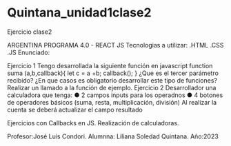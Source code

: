 # Quintana_unidad1clase2

Ejercicio clase2

ARGENTINA PROGRAMA 4.0 - REACT JS Tecnologias a utilizar: .HTML .CSS .JS Enunciado:


Ejercicio 1
Tengo desarrollada la siguiente función en javascript
function suma (a,b,callback){
let c = a +b;
callback();
}
¿Que es el tercer parámetro recibido?
¿En que casos es obligatorio desarrollar este tipo de funciones?
Realizar un llamado a la función de ejemplo.
Ejercicio 2
Desarrollador una calculadora que tenga:
● 2 campos inputs para los operadnos
● 4 botones de operadores básicos (suma, resta, multiplicación, división)
Al realizar la cuenta se deberá actualizar el campo resultado

Ejercicios con Callbacks en JS.
Realización de calculadoras.



Profesor:José Luis Condori.
Alumnna: Liliana Soledad Quintana.
Año:2023
